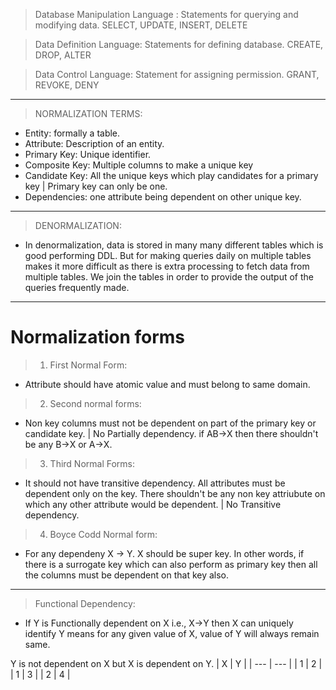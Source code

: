 > Database Manipulation Language : Statements for querying and modifying data.
SELECT, UPDATE, INSERT, DELETE

> Data Definition Language: Statements for defining database.
CREATE, DROP, ALTER

> Data Control Language: Statement for assigning permission.
GRANT, REVOKE, DENY

***

> NORMALIZATION TERMS:

* Entity: formally a table.
* Attribute: Description of an entity.
* Primary Key: Unique identifier.
* Composite Key: Multiple columns to make a unique key
* Candidate Key: All the unique keys which play candidates for a primary key | Primary key can only be one.
* Dependencies: one attribute being dependent on other unique key.

***

> DENORMALIZATION:

* In denormalization, data is stored in many many different tables which is good performing DDL.
But for making queries daily on multiple tables makes it more difficult as there is extra processing to fetch data from multiple tables.
We join the tables in order to provide the output of the queries frequently made.

***

# Normalization forms

> 1. First Normal Form:
* Attribute should have atomic value and must belong to same domain.

> 2. Second normal forms:
* Non key columns must not be dependent on part of the primary key or candidate key. | No Partially dependency.
if AB->X then there shouldn't be any B->X or A->X.

> 3. Third Normal Forms:
* It should not have transitive dependency. 
All attributes must be dependent only on the key. There shouldn't be any non key attriubute on which any other attribute would be dependent. | No Transitive dependency. 

> 4. Boyce Codd Normal form:
* For any dependeny X -> Y. X should be super key. 
In other words, if there is a surrogate key which can also perform as primary key then all the columns must be dependent on that 
key also.

---

> Functional Dependency:

* If Y is Functionally dependent on X i.e., X->Y then X can uniquely identify Y means for any given value of X, value of Y will always remain same.

Y is not dependent on X but X is dependent on Y.
| X   | Y   |
| --- | --- |
| 1   | 2   |
| 1   | 3   |
| 2   | 4   |
